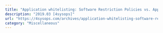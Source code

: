 ```yaml
---
title: "Application whitelisting: Software Restriction Policies vs. AppLocker vs. Windows Defender Application Control"
description: "2019.03 [4sysops]"
url: "https://4sysops.com/archives/application-whitelisting-software-restriction-policies-vs-applocker-vs-windows-defender-application-control/"
category: "Miscellaneous"
---
```

